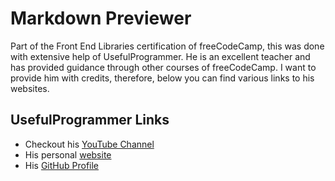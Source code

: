 # Markdown Previewer
Part of the Front End Libraries certification of freeCodeCamp, this was done with extensive help of UsefulProgrammer. He is an excellent teacher and has provided guidance through other courses of freeCodeCamp. I want to provide him with credits, therefore, below you can find various links to his websites.

## UsefulProgrammer Links
- Checkout his [YouTube Channel](https://www.youtube.com/c/UsefulProgrammer)
- His personal [website](https://usefulprogrammer.org/)
- His [GitHub Profile](https://github.com/iarobinson)
